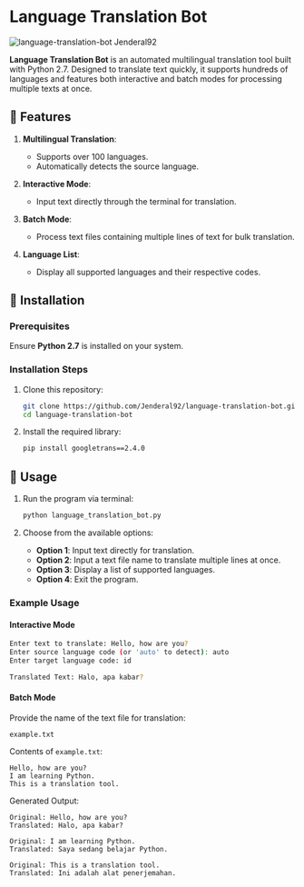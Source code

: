 # Language Translation Bot  

![language-translation-bot Jenderal92](https://github.com/user-attachments/assets/26b21133-f277-485a-bf60-76c122c4ed7d)



**Language Translation Bot** is an automated multilingual translation tool built with Python 2.7. Designed to translate text quickly, it supports hundreds of languages and features both interactive and batch modes for processing multiple texts at once.  

## 📜 Features  
1. **Multilingual Translation**:  
   - Supports over 100 languages.  
   - Automatically detects the source language.  

2. **Interactive Mode**:  
   - Input text directly through the terminal for translation.  

3. **Batch Mode**:  
   - Process text files containing multiple lines of text for bulk translation.  

4. **Language List**:  
   - Display all supported languages and their respective codes.  

## 🔧 Installation  
### Prerequisites  
Ensure **Python 2.7** is installed on your system.  

### Installation Steps  
1. Clone this repository:  
   ```bash
   git clone https://github.com/Jenderal92/language-translation-bot.git
   cd language-translation-bot
   ```  

2. Install the required library:  
   ```bash
   pip install googletrans==2.4.0
   ```  

## 🚀 Usage  
1. Run the program via terminal:  
   ```bash
   python language_translation_bot.py
   ```  

2. Choose from the available options:  
   - **Option 1**: Input text directly for translation.  
   - **Option 2**: Input a text file name to translate multiple lines at once.  
   - **Option 3**: Display a list of supported languages.  
   - **Option 4**: Exit the program.  

### Example Usage  
#### Interactive Mode  
```bash
Enter text to translate: Hello, how are you?  
Enter source language code (or 'auto' to detect): auto  
Enter target language code: id  

Translated Text: Halo, apa kabar?  
```  

#### Batch Mode  
Provide the name of the text file for translation:  
```text
example.txt  
```

Contents of `example.txt`:  
```text
Hello, how are you?  
I am learning Python.  
This is a translation tool.  
```  

Generated Output:  
```text
Original: Hello, how are you?  
Translated: Halo, apa kabar?  

Original: I am learning Python.  
Translated: Saya sedang belajar Python.  

Original: This is a translation tool.  
Translated: Ini adalah alat penerjemahan.  
```  
